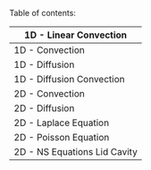 Table of contents: 

| 1D - Linear Convection       |
|------------------------------|
| 1D - Convection              |
| 1D - Diffusion               |
| 1D - Diffusion Convection    |
| 2D - Convection              |
| 2D - Diffusion               |
| 2D - Laplace Equation        |
| 2D - Poisson Equation        |
| 2D - NS Equations Lid Cavity |

